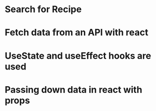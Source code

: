 # Search for Recipe

# Fetch data from an API with react
# UseState and useEffect hooks are used
# Passing down data in react with props